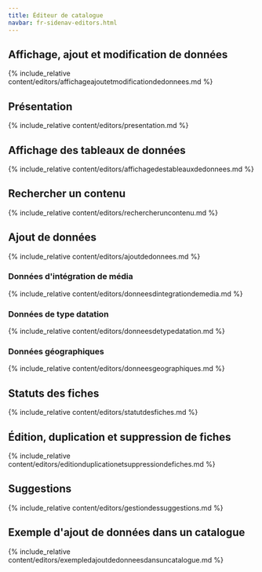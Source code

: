 ```yaml
---
title: Éditeur de catalogue
navbar: fr-sidenav-editors.html
---
```


<!-- ## Table des matières

- [Affichage, ajout et modification de données](#affichageajoutmod)
  - [Présentation](#presentation)
  - [Affichage des tableaux de données](#affichagetableaux)
  - [Rechercher un contenu](#rechercher-un-contenu)
  - [Ajout de données](#ajoutdonnees)
    - [Données d'intégration de média](#donneesintegration)
    - [Données de type datation](#donneesdatation)
    - [Données géographiques](#donneesgeo)
  - [Statuts des fiches](#statuts-des-fiches)
  - [Édition, duplication et suppression de fiches](#editionduplsup)
  - [Gestion des suggestions](#suggestions)
- [Exemple d'ajout de données dans un catalogue](#exemplecat) -->

<a id="affichageajoutmod"></a>

## Affichage, ajout et modification de données

{% include_relative content/editors/affichageajoutetmodificationdedonnees.md %}

<a id="presentation"></a>

## Présentation

{% include_relative content/editors/presentation.md %}

<a id="affichagetableaux"></a>

## Affichage des tableaux de données

{% include_relative content/editors/affichagedestableauxdedonnees.md %}

## Rechercher un contenu

{% include_relative content/editors/rechercheruncontenu.md %}

<a id="ajoutdonnees"></a>

## Ajout de données

{% include_relative content/editors/ajoutdedonnees.md %}

<a id="donneesintegration"></a>

### Données d'intégration de média

{% include_relative content/editors/donneesdintegrationdemedia.md %}

<a id="donneesdatation"></a>

### Données de type datation

{% include_relative content/editors/donneesdetypedatation.md %}

<a id="donneesgeo"></a>

### Données géographiques

{% include_relative content/editors/donneesgeographiques.md %}

## Statuts des fiches

{% include_relative content/editors/statutdesfiches.md %}

<a id="editionduplsup"></a>

## Édition, duplication et suppression de fiches

{% include_relative content/editors/editionduplicationetsuppressiondefiches.md %}

<a id="suggestions"></a>

## Suggestions

{% include_relative content/editors/gestiondessuggestions.md %}

<a id="exemplecat"></a>

## Exemple d'ajout de données dans un catalogue

{% include_relative content/editors/exempledajoutdedonneesdansuncatalogue.md %}
